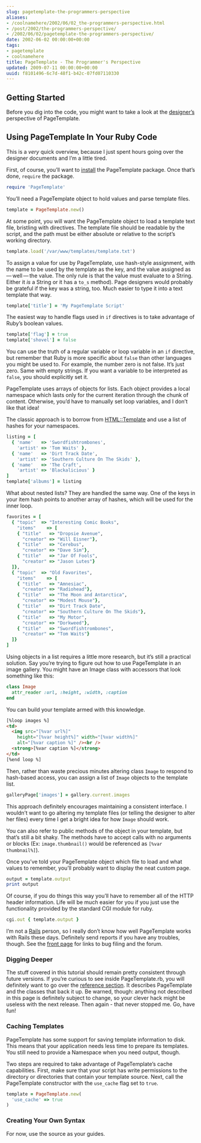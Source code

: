 ```yaml
---
slug: pagetemplate-the-programmers-perspective
aliases:
- /coolnamehere/2002/06/02_the-programmers-perspective.html
- /post/2002/the-programmers-perspective/
- /2002/06/02/pagetemplate-the-programmers-perspective/
date: 2002-06-02 00:00:00+00:00
tags:
- pagetemplate
- coolnamehere
title: PageTemplate - The Programmer's Perspective
updated: 2009-07-11 00:00:00+00:00
uuid: f8101496-6c7d-48f1-b42c-07fd07110330
---
```

## Getting Started

Before you dig into the code, you might want to take a look at the
[designer’s](/post/2002/06/pagetemplate-the-designers-perspective/)
perspective of PageTemplate.

## Using PageTemplate In Your Ruby Code

This is a *very* quick overview, because I just spent hours going over
the designer documents and I’m a little tired.

First, of course, you’ll want to
[install](/post/2002/07/pagetemplate-getting-it/) the PageTemplate
package. Once that’s done, `require` the package.

``` ruby
require 'PageTemplate'
```

You’ll need a PageTemplate object to hold values and parse template
files.

``` ruby
template = PageTemplate.new()
```

At some point, you will want the PageTemplate object to load a template
text file, bristling with directives. The template file should be
readable by the script, and the path must be either absolute or relative
to the script’s working directory.

``` ruby
template.load('/var/www/templates/template.txt')
```

To assign a value for use by PageTemplate, use hash-style assignment,
with the name to be used by the template as the key, and the value
assigned as — well — the value. The only rule is that the value must
evaluate to a String. Either it *is* a String or it has a `to_s`
method). Page designers would probably be grateful if the key was a
string, too. Much easier to type it into a text template that way.

``` ruby
template['title'] = 'My PageTemplate Script'
```

The easiest way to handle flags used in `if` directives is to take
advantage of Ruby’s boolean values.

``` ruby
template['flag'] = true
template['shovel'] = false
```

You can use the truth of a regular variable or loop variable in an `if`
directive, but remember that Ruby is more specific about `false` than
other languages you might be used to. For example, the number zero is
not false. It’s just zero. Same with empty strings. If you want a
variable to be interpreted as `false`, you should explicitly set it.

PageTemplate uses arrays of objects for lists. Each object provides a
local namespace which lasts only for the current iteration through the
chunk of content. Otherwise, you’d have to manually set loop variables,
and I don’t like that idea\!

The classic approach is to borrow from
[HTML::Template](http://html-template.sourceforge.net/) and use a list
of hashes for your namespaces.

``` ruby
listing = [
  { 'name'   => 'Swordfishtrombones',
    'artist' => 'Tom Waits' },
  { 'name'   => 'Dirt Track Date',
    'artist' => 'Southern Culture On The Skids' },
  { 'name'   => 'The Craft',
    'artist' => 'Blackalicious' }
]
template['albums'] = listing
```

What about nested lists? They are handled the same way. One of the keys
in your item hash points to another array of hashes, which will be used
for the inner loop.

``` ruby
favorites = [
  { "topic"  => "Interesting Comic Books",
    "items"    => [
    { "title"   => "Dropsie Avenue",
      "creator" => "Will Eisner"},
    { "title"   => "Cerebus",
      "creator" => "Dave Sim"},
    { "title"   => "Jar Of Fools",
      "creator" => "Jason Lutes"}
  ]},
  { "topic"  => "Old Favorites",
    "items"    => [
    { "title"   => "Amnesiac",
      "creator" => "Radiohead"},
    { "title"   => "The Moon and Antarctica",
      "creator" => "Modest Mouse"},
    { "title"   => "Dirt Track Date",
      "creator" => "Southern Culture On The Skids"},
    { "title"   => "My Motor",
      "creator" => "Dorkweed"},
    { "title"   => "Swordfishtrombones",
      "creator" => "Tom Waits"}
  ]}
]
```

Using objects in a list requires a little more research, but it’s still
a practical solution. Say you’re trying to figure out how to use
PageTemplate in an image gallery. You might have an Image class with
accessors that look something like this:

``` ruby
class Image
  attr_reader :url, :height, :width, :caption
end
```

You can build your template armed with this knowledge.

``` html
[%loop images %]
<td>
  <img src="[%var url%]"
    height="[%var height%]" width="[%var width%]"
    alt="[%var caption %]" /><br />
  <strong>[%var caption %]</strong>
</td>
[%end loop %]
```

Then, rather than waste precious minutes altering class `Image` to
respond to hash-based access, you can assign a list of `Image` objects
to the template list.

``` ruby
galleryPage['images'] = gallery.current.images
```

This approach definitely encourages maintaining a consistent interface.
I wouldn’t want to go altering my template files (or telling the
designer to alter her files) every time I get a bright idea for how
`Image` should work.

You can also refer to public methods of the object in your template, but
that’s still a bit shaky. The methods have to accept calls with no
arguments or blocks (Ex: `image.thumbnail()` would be referenced as
`[%var thumbnail%]`).

Once you’ve told your PageTemplate object which file to load and what
values to remember, you’ll probably want to display the neat custom
page.

``` ruby
output = template.output
print output
```

Of course, if you do things this way you’ll have to remember all of the
HTTP header information. Life will be much easier for you if you just
use the functionality provided by the standard CGI module for ruby.

``` ruby
cgi.out { template.output }
```

I’m not a [Rails](http://rubyonrails.com/) person, so I really don’t
know how well PageTemplate works with Rails these days. Definitely send
reports if you have any troubles, though. See the [front
page](/post/2002/06/pagetemplate/) for links to bug filing and the
forum.

### Digging Deeper

The stuff covered in this tutorial should remain pretty consistent
through future versions. If you’re curious to see inside
PageTemplate.rb, you will definitely want to go over the [reference
section](/tags/pagetemplate/). It describes PageTemplate and the classes
that back it up. Be warned, though: anything not described in this page
is definitely subject to change, so your clever hack might be useless
with the next release. Then again - that never stopped me. Go, have
fun\!

### Caching Templates

PageTemplate has some support for saving template information to disk.
This means that your application needs less time to prepare its
templates. You still need to provide a Namespace when you need output,
though.

Two steps are required to take advantage of PageTemplate’s cache
capabilities. First, make sure that your script has write permissions to
the directory or directories that contain your template source. Next,
call the PageTemplate constructor with the `use_cache` flag set to
`true`.

``` ruby
template = PageTemplate.new(
  'use_cache' => true
)
```

### Creating Your Own Syntax

For now, use the source as your guides.